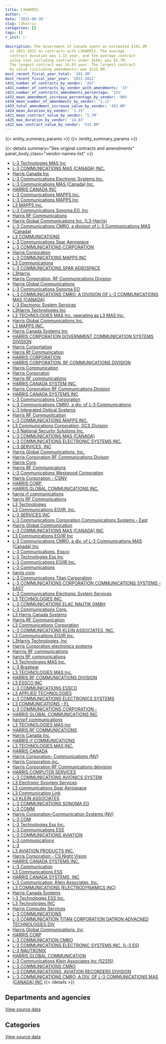```yaml
---
title: L3HARRIS
author: ''
date: '2022-08-30'
slug: l3harris
categories: []
tags: []
r_init: |-
  
description: The Government of Canada spent an estimated $101.3M
  in 2021-2022 on contracts with L3HARRIS. The average
  contract duration was 1.15 year, and the average contract
  value (not including contracts under $10k) was $5.7M.
  The longest contract was 14.83 year. The largest contract
  by value (including amendments) was $515.8M.
most_recent_fiscal_year_total: '101.3M'
most_recent_fiscal_year_year: '2021-2022'
s431_number_of_contracts_by_vendor: '267'
s431_number_of_contracts_by_vendor_with_amendments: '33'
s431_number_of_contracts_amendments_percentage: '12%'
s432_mean_amendment_increase_percentage_by_vendor: '90%'
s434_mean_number_of_amendments_by_vendor: '2.12'
s433_total_amendment_increase_value_by_vendor: '452.0M'
s424_mean_duration_by_vendor: '1.15'
s421_mean_contract_value_by_vendor: '5.7M'
s425_max_duration_by_vendor: '14.83'
s422_max_contract_value_by_vendor: '515.8M'
---
```


<script src="/rmarkdown-libs/htmlwidgets/htmlwidgets.js"></script>
<link href="/rmarkdown-libs/datatables-css/datatables-crosstalk.css" rel="stylesheet" />
<script src="/rmarkdown-libs/datatables-binding/datatables.js"></script>
<script src="/rmarkdown-libs/jquery/jquery-3.6.0.min.js"></script>
<link href="/rmarkdown-libs/dt-core-bootstrap/css/dataTables.bootstrap.min.css" rel="stylesheet" />
<link href="/rmarkdown-libs/dt-core-bootstrap/css/dataTables.bootstrap.extra.css" rel="stylesheet" />
<script src="/rmarkdown-libs/dt-core-bootstrap/js/jquery.dataTables.min.js"></script>
<script src="/rmarkdown-libs/dt-core-bootstrap/js/dataTables.bootstrap.min.js"></script>
<link href="/rmarkdown-libs/crosstalk/css/crosstalk.min.css" rel="stylesheet" />
<script src="/rmarkdown-libs/crosstalk/js/crosstalk.min.js"></script>
<script src="/rmarkdown-libs/htmlwidgets/htmlwidgets.js"></script>
<link href="/rmarkdown-libs/datatables-css/datatables-crosstalk.css" rel="stylesheet" />
<script src="/rmarkdown-libs/datatables-binding/datatables.js"></script>
<script src="/rmarkdown-libs/jquery/jquery-3.6.0.min.js"></script>
<link href="/rmarkdown-libs/dt-core-bootstrap/css/dataTables.bootstrap.min.css" rel="stylesheet" />
<link href="/rmarkdown-libs/dt-core-bootstrap/css/dataTables.bootstrap.extra.css" rel="stylesheet" />
<script src="/rmarkdown-libs/dt-core-bootstrap/js/jquery.dataTables.min.js"></script>
<script src="/rmarkdown-libs/dt-core-bootstrap/js/dataTables.bootstrap.min.js"></script>
<link href="/rmarkdown-libs/crosstalk/css/crosstalk.min.css" rel="stylesheet" />
<script src="/rmarkdown-libs/crosstalk/js/crosstalk.min.js"></script>

{{< entity_summary_params >}}
{{< /entity_summary_params >}}

{{< details summary="See original contracts and amendments" panel_body_class="vendor-names-list" >}}
- [L-3 Technologies MAS Inc](https://search.open.canada.ca/en/ct/?sort=contract_value_f%20desc&page=1&search_text=%22L-3%20Technologies%20MAS%20Inc%22)
- [L-3 COMMUNICATIONS MAS (CANADA) INC.](https://search.open.canada.ca/en/ct/?sort=contract_value_f%20desc&page=1&search_text=%22L-3%20COMMUNICATIONS%20MAS%20%28CANADA%29%20INC.%22)
- [Harris Canada Inc](https://search.open.canada.ca/en/ct/?sort=contract_value_f%20desc&page=1&search_text=%22Harris%20Canada%20Inc%22)
- [L-3 Communications Electronic Systems Inc.](https://search.open.canada.ca/en/ct/?sort=contract_value_f%20desc&page=1&search_text=%22L-3%20Communications%20Electronic%20Systems%20Inc.%22)
- [L-3 Communications MAS (Canada) Inc.](https://search.open.canada.ca/en/ct/?sort=contract_value_f%20desc&page=1&search_text=%22L-3%20Communications%20MAS%20%28Canada%29%20Inc.%22)
- [HARRIS CANADA INC](https://search.open.canada.ca/en/ct/?sort=contract_value_f%20desc&page=1&search_text=%22HARRIS%20CANADA%20INC%22)
- [L-3 Communications MAPPS Inc.](https://search.open.canada.ca/en/ct/?sort=contract_value_f%20desc&page=1&search_text=%22L-3%20Communications%20MAPPS%20Inc.%22)
- [L-3 Communications MAPPS Inc](https://search.open.canada.ca/en/ct/?sort=contract_value_f%20desc&page=1&search_text=%22L-3%20Communications%20MAPPS%20Inc%22)
- [L3 MAPPS Inc.](https://search.open.canada.ca/en/ct/?sort=contract_value_f%20desc&page=1&search_text=%22L3%20MAPPS%20Inc.%22)
- [L-3 Communications Sonoma EO, Inc](https://search.open.canada.ca/en/ct/?sort=contract_value_f%20desc&page=1&search_text=%22L-3%20Communications%20Sonoma%20EO%2c%20Inc%22)
- [Harris RF Communications](https://search.open.canada.ca/en/ct/?sort=contract_value_f%20desc&page=1&search_text=%22Harris%20RF%20Communications%22)
- [Harris Global Communications Inc. (L3-Harris)](https://search.open.canada.ca/en/ct/?sort=contract_value_f%20desc&page=1&search_text=%22Harris%20Global%20Communications%20Inc.%20%28L3-Harris%29%22)
- [L-3 Communications CMRO, a division of L-3 Communications MAS (Canada)](https://search.open.canada.ca/en/ct/?sort=contract_value_f%20desc&page=1&search_text=%22L-3%20Communications%20CMRO%2c%20a%20division%20of%20L-3%20Communications%20MAS%20%28Canada%29%22)
- [L3 COMMUNICATIONS](https://search.open.canada.ca/en/ct/?sort=contract_value_f%20desc&page=1&search_text=%22L3%20COMMUNICATIONS%22)
- [L-3 Communications Spar Aerospace](https://search.open.canada.ca/en/ct/?sort=contract_value_f%20desc&page=1&search_text=%22L-3%20Communications%20Spar%20Aerospace%22)
- [L-3 COMMUNICATIONS CORPORATION](https://search.open.canada.ca/en/ct/?sort=contract_value_f%20desc&page=1&search_text=%22L-3%20COMMUNICATIONS%20CORPORATION%22)
- [Harris Corporation](https://search.open.canada.ca/en/ct/?sort=contract_value_f%20desc&page=1&search_text=%22Harris%20Corporation%22)
- [L-3 COMMUNICATIONS MAPPS INC](https://search.open.canada.ca/en/ct/?sort=contract_value_f%20desc&page=1&search_text=%22L-3%20COMMUNICATIONS%20MAPPS%20INC%22)
- [L3 Communications](https://search.open.canada.ca/en/ct/?sort=contract_value_f%20desc&page=1&search_text=%22L3%20Communications%22)
- [L-3 COMMUNICATIONS SPAR AEROSPACE](https://search.open.canada.ca/en/ct/?sort=contract_value_f%20desc&page=1&search_text=%22L-3%20COMMUNICATIONS%20SPAR%20AEROSPACE%22)
- [L3Harris](https://search.open.canada.ca/en/ct/?sort=contract_value_f%20desc&page=1&search_text=%22L3Harris%22)
- [Harris Corporation, RF Communications Division](https://search.open.canada.ca/en/ct/?sort=contract_value_f%20desc&page=1&search_text=%22Harris%20Corporation%2c%20RF%20Communications%20Division%22)
- [Harris Global Communications](https://search.open.canada.ca/en/ct/?sort=contract_value_f%20desc&page=1&search_text=%22Harris%20Global%20Communications%22)
- [L-3 Communications Sonoma EO](https://search.open.canada.ca/en/ct/?sort=contract_value_f%20desc&page=1&search_text=%22L-3%20Communications%20Sonoma%20EO%22)
- [L-3 COMMUNICATIONS CMRO, A DIVISION OF L-3 COMMUNICATIONS MAS (CANADA)](https://search.open.canada.ca/en/ct/?sort=contract_value_f%20desc&page=1&search_text=%22L-3%20COMMUNICATIONS%20CMRO%2c%20A%20DIVISION%20OF%20L-3%20COMMUNICATIONS%20MAS%20%28CANADA%29%22)
- [L-3 Electronic System Services](https://search.open.canada.ca/en/ct/?sort=contract_value_f%20desc&page=1&search_text=%22L-3%20Electronic%20System%20Services%22)
- [L3Harris Technologies Inc](https://search.open.canada.ca/en/ct/?sort=contract_value_f%20desc&page=1&search_text=%22L3Harris%20Technologies%20Inc%22)
- [L3 TECHNOLOGIES MAS Inc. operating as L3 MAS Inc.](https://search.open.canada.ca/en/ct/?sort=contract_value_f%20desc&page=1&search_text=%22L3%20TECHNOLOGIES%20MAS%20Inc.%20operating%20as%20L3%20MAS%20Inc.%22)
- [Harris Global Communications Inc.](https://search.open.canada.ca/en/ct/?sort=contract_value_f%20desc&page=1&search_text=%22Harris%20Global%20Communications%20Inc.%22)
- [L3 MAPPS INC.](https://search.open.canada.ca/en/ct/?sort=contract_value_f%20desc&page=1&search_text=%22L3%20MAPPS%20INC.%22)
- [Harris Canada Systems Inc](https://search.open.canada.ca/en/ct/?sort=contract_value_f%20desc&page=1&search_text=%22Harris%20Canada%20Systems%20Inc%22)
- [HARRIS CORPORATION GOVERNMENT COMMUNICATION SYSTEMS DIVISION](https://search.open.canada.ca/en/ct/?sort=contract_value_f%20desc&page=1&search_text=%22HARRIS%20CORPORATION%20GOVERNMENT%20COMMUNICATION%20SYSTEMS%20DIVISION%22)
- [Harris Corportation](https://search.open.canada.ca/en/ct/?sort=contract_value_f%20desc&page=1&search_text=%22Harris%20Corportation%22)
- [Harris Rf Communication](https://search.open.canada.ca/en/ct/?sort=contract_value_f%20desc&page=1&search_text=%22Harris%20Rf%20Communication%22)
- [HARRIS CORPORATION](https://search.open.canada.ca/en/ct/?sort=contract_value_f%20desc&page=1&search_text=%22HARRIS%20CORPORATION%22)
- [HARRIS CORPORATION, RF COMMUNICATIONS DIVISION](https://search.open.canada.ca/en/ct/?sort=contract_value_f%20desc&page=1&search_text=%22HARRIS%20CORPORATION%2c%20RF%20COMMUNICATIONS%20DIVISION%22)
- [Harris Communication](https://search.open.canada.ca/en/ct/?sort=contract_value_f%20desc&page=1&search_text=%22Harris%20Communication%22)
- [Harris Corporaton](https://search.open.canada.ca/en/ct/?sort=contract_value_f%20desc&page=1&search_text=%22Harris%20Corporaton%22)
- [Harris RF communications](https://search.open.canada.ca/en/ct/?sort=contract_value_f%20desc&page=1&search_text=%22Harris%20RF%20communications%22)
- [HARRIS CANADA SYSTEM INC.](https://search.open.canada.ca/en/ct/?sort=contract_value_f%20desc&page=1&search_text=%22HARRIS%20CANADA%20SYSTEM%20INC.%22)
- [Harris Corporation RF Communications Division](https://search.open.canada.ca/en/ct/?sort=contract_value_f%20desc&page=1&search_text=%22Harris%20Corporation%20RF%20Communications%20Division%22)
- [HARRIS CANADA SYSTEMS INC](https://search.open.canada.ca/en/ct/?sort=contract_value_f%20desc&page=1&search_text=%22HARRIS%20CANADA%20SYSTEMS%20INC%22)
- [L-3 Communications Corporation](https://search.open.canada.ca/en/ct/?sort=contract_value_f%20desc&page=1&search_text=%22L-3%20Communications%20Corporation%22)
- [L-3 Communications CMRO, a div. of L-3 Communications](https://search.open.canada.ca/en/ct/?sort=contract_value_f%20desc&page=1&search_text=%22L-3%20Communications%20CMRO%2c%20a%20div.%20of%20L-3%20Communications%22)
- [L-3 Integrated Optical Systems](https://search.open.canada.ca/en/ct/?sort=contract_value_f%20desc&page=1&search_text=%22L-3%20Integrated%20Optical%20Systems%22)
- [Harris RF Communitcation](https://search.open.canada.ca/en/ct/?sort=contract_value_f%20desc&page=1&search_text=%22Harris%20RF%20Communitcation%22)
- [L-3 COMMUNICATIONS MAPPS INC.](https://search.open.canada.ca/en/ct/?sort=contract_value_f%20desc&page=1&search_text=%22L-3%20COMMUNICATIONS%20MAPPS%20INC.%22)
- [L3 Communications Corporation, GCS Division](https://search.open.canada.ca/en/ct/?sort=contract_value_f%20desc&page=1&search_text=%22L3%20Communications%20Corporation%2c%20GCS%20Division%22)
- [L-3 National Security Solutions Inc.](https://search.open.canada.ca/en/ct/?sort=contract_value_f%20desc&page=1&search_text=%22L-3%20National%20Security%20Solutions%20Inc.%22)
- [L-3 COMMUNICATIONS MAS (CANADA)](https://search.open.canada.ca/en/ct/?sort=contract_value_f%20desc&page=1&search_text=%22L-3%20COMMUNICATIONS%20MAS%20%28CANADA%29%22)
- [L-3 COMMUNICATIONS ELECTRONIC SYSTEMS INC.](https://search.open.canada.ca/en/ct/?sort=contract_value_f%20desc&page=1&search_text=%22L-3%20COMMUNICATIONS%20ELECTRONIC%20SYSTEMS%20INC.%22)
- [L-3 SERVICES, INC](https://search.open.canada.ca/en/ct/?sort=contract_value_f%20desc&page=1&search_text=%22L-3%20SERVICES%2c%20INC%22)
- [Harris Global Communications, Inc.](https://search.open.canada.ca/en/ct/?sort=contract_value_f%20desc&page=1&search_text=%22Harris%20Global%20Communications%2c%20Inc.%22)
- [Harris Corporation RF Communications Divison](https://search.open.canada.ca/en/ct/?sort=contract_value_f%20desc&page=1&search_text=%22Harris%20Corporation%20RF%20Communications%20Divison%22)
- [Harris Corp](https://search.open.canada.ca/en/ct/?sort=contract_value_f%20desc&page=1&search_text=%22Harris%20Corp%22)
- [Harris RF Communicatons](https://search.open.canada.ca/en/ct/?sort=contract_value_f%20desc&page=1&search_text=%22Harris%20RF%20Communicatons%22)
- [L-3 Communications Westwood Corporation](https://search.open.canada.ca/en/ct/?sort=contract_value_f%20desc&page=1&search_text=%22L-3%20Communications%20Westwood%20Corporation%22)
- [Harris Corporation - CSNV](https://search.open.canada.ca/en/ct/?sort=contract_value_f%20desc&page=1&search_text=%22Harris%20Corporation%20-%20CSNV%22)
- [HARRIS CORP.](https://search.open.canada.ca/en/ct/?sort=contract_value_f%20desc&page=1&search_text=%22HARRIS%20CORP.%22)
- [HARRIS GLOBAL COMMUNICATIONS INC.](https://search.open.canada.ca/en/ct/?sort=contract_value_f%20desc&page=1&search_text=%22HARRIS%20GLOBAL%20COMMUNICATIONS%20INC.%22)
- [harris rf communications](https://search.open.canada.ca/en/ct/?sort=contract_value_f%20desc&page=1&search_text=%22harris%20rf%20communications%22)
- [harris RF Communications](https://search.open.canada.ca/en/ct/?sort=contract_value_f%20desc&page=1&search_text=%22harris%20RF%20Communications%22)
- [L3 Technologies](https://search.open.canada.ca/en/ct/?sort=contract_value_f%20desc&page=1&search_text=%22L3%20Technologies%22)
- [L3 Communications EO/IR, Inc.](https://search.open.canada.ca/en/ct/?sort=contract_value_f%20desc&page=1&search_text=%22L3%20Communications%20EO%2fIR%2c%20Inc.%22)
- [L-3 SERVICES INC](https://search.open.canada.ca/en/ct/?sort=contract_value_f%20desc&page=1&search_text=%22L-3%20SERVICES%20INC%22)
- [L-3 Communications Corporation Communications Systems - East](https://search.open.canada.ca/en/ct/?sort=contract_value_f%20desc&page=1&search_text=%22L-3%20Communications%20Corporation%20Communications%20Systems%20-%20East%22)
- [Harris Global Communication](https://search.open.canada.ca/en/ct/?sort=contract_value_f%20desc&page=1&search_text=%22Harris%20Global%20Communication%22)
- [L-3 COMMUNICATIONS MAS (CANADA) INC](https://search.open.canada.ca/en/ct/?sort=contract_value_f%20desc&page=1&search_text=%22L-3%20COMMUNICATIONS%20MAS%20%28CANADA%29%20INC%22)
- [L3 Communications EO/IR Inc](https://search.open.canada.ca/en/ct/?sort=contract_value_f%20desc&page=1&search_text=%22L3%20Communications%20EO%2fIR%20Inc%22)
- [L-3 Communications CMRO, a div. of L-3 Communications MAS (Canada) Inc](https://search.open.canada.ca/en/ct/?sort=contract_value_f%20desc&page=1&search_text=%22L-3%20Communications%20CMRO%2c%20a%20div.%20of%20L-3%20Communications%20MAS%20%28Canada%29%20Inc%22)
- [L-3 Communications, Essco](https://search.open.canada.ca/en/ct/?sort=contract_value_f%20desc&page=1&search_text=%22L-3%20Communications%2c%20Essco%22)
- [L-3 Technologies Ess Inc](https://search.open.canada.ca/en/ct/?sort=contract_value_f%20desc&page=1&search_text=%22L-3%20Technologies%20Ess%20Inc%22)
- [L-3 Communications EO/IR Inc.](https://search.open.canada.ca/en/ct/?sort=contract_value_f%20desc&page=1&search_text=%22L-3%20Communications%20EO%2fIR%20Inc.%22)
- [L-3 Communications](https://search.open.canada.ca/en/ct/?sort=contract_value_f%20desc&page=1&search_text=%22L-3%20Communications%22)
- [harris corp](https://search.open.canada.ca/en/ct/?sort=contract_value_f%20desc&page=1&search_text=%22harris%20corp%22)
- [L-3 Communications Titan Corporation](https://search.open.canada.ca/en/ct/?sort=contract_value_f%20desc&page=1&search_text=%22L-3%20Communications%20Titan%20Corporation%22)
- [L-3 COMMUNICATIONS CORPORATION COMMUNICATIONS SYSTEMS - EAST](https://search.open.canada.ca/en/ct/?sort=contract_value_f%20desc&page=1&search_text=%22L-3%20COMMUNICATIONS%20CORPORATION%20COMMUNICATIONS%20SYSTEMS%20-%20EAST%22)
- [L-3 Communications Electronic System Services](https://search.open.canada.ca/en/ct/?sort=contract_value_f%20desc&page=1&search_text=%22L-3%20Communications%20Electronic%20System%20Services%22)
- [L3 TECHNOLOGIES INC.](https://search.open.canada.ca/en/ct/?sort=contract_value_f%20desc&page=1&search_text=%22L3%20TECHNOLOGIES%20INC.%22)
- [L-3 COMMUNICATIONS ELAC NAUTIK GMBH](https://search.open.canada.ca/en/ct/?sort=contract_value_f%20desc&page=1&search_text=%22L-3%20COMMUNICATIONS%20ELAC%20NAUTIK%20GMBH%22)
- [L-3 Communications Corp.](https://search.open.canada.ca/en/ct/?sort=contract_value_f%20desc&page=1&search_text=%22L-3%20Communications%20Corp.%22)
- [L3 Harris Canada Systems](https://search.open.canada.ca/en/ct/?sort=contract_value_f%20desc&page=1&search_text=%22L3%20Harris%20Canada%20Systems%22)
- [Harris RF Communication](https://search.open.canada.ca/en/ct/?sort=contract_value_f%20desc&page=1&search_text=%22Harris%20RF%20Communication%22)
- [L3 Communications Corporation](https://search.open.canada.ca/en/ct/?sort=contract_value_f%20desc&page=1&search_text=%22L3%20Communications%20Corporation%22)
- [L-3 COMMUNICATIONS KLEIN ASSOCIATES, INC.](https://search.open.canada.ca/en/ct/?sort=contract_value_f%20desc&page=1&search_text=%22L-3%20COMMUNICATIONS%20KLEIN%20ASSOCIATES%2c%20INC.%22)
- [L3 Communications EO/IR Inc.](https://search.open.canada.ca/en/ct/?sort=contract_value_f%20desc&page=1&search_text=%22L3%20Communications%20EO%2fIR%20Inc.%22)
- [L3Harris Technologies, Inc](https://search.open.canada.ca/en/ct/?sort=contract_value_f%20desc&page=1&search_text=%22L3Harris%20Technologies%2c%20Inc%22)
- [Harris Corporation electronics systems](https://search.open.canada.ca/en/ct/?sort=contract_value_f%20desc&page=1&search_text=%22Harris%20Corporation%20electronics%20systems%22)
- [Harrris RF communications](https://search.open.canada.ca/en/ct/?sort=contract_value_f%20desc&page=1&search_text=%22Harrris%20RF%20communications%22)
- [harris RF communications](https://search.open.canada.ca/en/ct/?sort=contract_value_f%20desc&page=1&search_text=%22harris%20RF%20communications%22)
- [L3 Technologies MAS Inc.](https://search.open.canada.ca/en/ct/?sort=contract_value_f%20desc&page=1&search_text=%22L3%20Technologies%20MAS%20Inc.%22)
- [L-3 Brashear](https://search.open.canada.ca/en/ct/?sort=contract_value_f%20desc&page=1&search_text=%22L-3%20Brashear%22)
- [L3 TECHNOLOGIES MAS Inc.](https://search.open.canada.ca/en/ct/?sort=contract_value_f%20desc&page=1&search_text=%22L3%20TECHNOLOGIES%20MAS%20Inc.%22)
- [HARRIS RF COMMUNICATIONS DIVISION](https://search.open.canada.ca/en/ct/?sort=contract_value_f%20desc&page=1&search_text=%22HARRIS%20RF%20COMMUNICATIONS%20DIVISION%22)
- [L3 ESSCO INC](https://search.open.canada.ca/en/ct/?sort=contract_value_f%20desc&page=1&search_text=%22L3%20ESSCO%20INC%22)
- [L-3 COMMUNICATIONS ESSCO](https://search.open.canada.ca/en/ct/?sort=contract_value_f%20desc&page=1&search_text=%22L-3%20COMMUNICATIONS%20ESSCO%22)
- [L3 APPLIED TECHNOLOGIES](https://search.open.canada.ca/en/ct/?sort=contract_value_f%20desc&page=1&search_text=%22L3%20APPLIED%20TECHNOLOGIES%22)
- [L-3 COMMUNICATIONS ELECTRONICS SYSTEMS](https://search.open.canada.ca/en/ct/?sort=contract_value_f%20desc&page=1&search_text=%22L-3%20COMMUNICATIONS%20ELECTRONICS%20SYSTEMS%22)
- [L3 COMMUNICATIONS - FL](https://search.open.canada.ca/en/ct/?sort=contract_value_f%20desc&page=1&search_text=%22L3%20COMMUNICATIONS%20-%20FL%22)
- [L-3 COMMUNICATIONS CORPORATION -](https://search.open.canada.ca/en/ct/?sort=contract_value_f%20desc&page=1&search_text=%22L-3%20COMMUNICATIONS%20CORPORATION%20-%22)
- [HARRIS GLOBAL COMMUNICATIONS INC](https://search.open.canada.ca/en/ct/?sort=contract_value_f%20desc&page=1&search_text=%22HARRIS%20GLOBAL%20COMMUNICATIONS%20INC%22)
- [harrisrf communications](https://search.open.canada.ca/en/ct/?sort=contract_value_f%20desc&page=1&search_text=%22harrisrf%20communications%22)
- [L3 TECHNOLOGIES MAS Inc](https://search.open.canada.ca/en/ct/?sort=contract_value_f%20desc&page=1&search_text=%22L3%20TECHNOLOGIES%20MAS%20Inc%22)
- [HARRIS RF COMMUNICATIONS](https://search.open.canada.ca/en/ct/?sort=contract_value_f%20desc&page=1&search_text=%22HARRIS%20RF%20COMMUNICATIONS%22)
- [Harris Canada Inc.](https://search.open.canada.ca/en/ct/?sort=contract_value_f%20desc&page=1&search_text=%22Harris%20Canada%20Inc.%22)
- [HARRIS rf COMMUNICATIONS](https://search.open.canada.ca/en/ct/?sort=contract_value_f%20desc&page=1&search_text=%22HARRIS%20rf%20COMMUNICATIONS%22)
- [L3 TECHNOLOGIES MAS INC.](https://search.open.canada.ca/en/ct/?sort=contract_value_f%20desc&page=1&search_text=%22L3%20TECHNOLOGIES%20MAS%20INC.%22)
- [HARRIS CANADA](https://search.open.canada.ca/en/ct/?sort=contract_value_f%20desc&page=1&search_text=%22HARRIS%20CANADA%22)
- [Harris Corporation- Communications (NV)](https://search.open.canada.ca/en/ct/?sort=contract_value_f%20desc&page=1&search_text=%22Harris%20Corporation-%20Communications%20%28NV%29%22)
- [Harris Corporation inc.](https://search.open.canada.ca/en/ct/?sort=contract_value_f%20desc&page=1&search_text=%22Harris%20Corporation%20inc.%22)
- [Harris Corporation RF Communications deivision](https://search.open.canada.ca/en/ct/?sort=contract_value_f%20desc&page=1&search_text=%22Harris%20Corporation%20RF%20Communications%20deivision%22)
- [HARRIS COMPUTER SERVICES](https://search.open.canada.ca/en/ct/?sort=contract_value_f%20desc&page=1&search_text=%22HARRIS%20COMPUTER%20SERVICES%22)
- [L-3 COMMUNICATIONS AVIONICS SYSTEM](https://search.open.canada.ca/en/ct/?sort=contract_value_f%20desc&page=1&search_text=%22L-3%20COMMUNICATIONS%20AVIONICS%20SYSTEM%22)
- [L3 Electronic Sysytem Services](https://search.open.canada.ca/en/ct/?sort=contract_value_f%20desc&page=1&search_text=%22L3%20Electronic%20Sysytem%20Services%22)
- [L3 communications Spar Aerospace](https://search.open.canada.ca/en/ct/?sort=contract_value_f%20desc&page=1&search_text=%22L3%20communications%20Spar%20Aerospace%22)
- [L3 Communication Link](https://search.open.canada.ca/en/ct/?sort=contract_value_f%20desc&page=1&search_text=%22L3%20Communication%20Link%22)
- [L3 KLEIN ASSOCIATES](https://search.open.canada.ca/en/ct/?sort=contract_value_f%20desc&page=1&search_text=%22L3%20KLEIN%20ASSOCIATES%22)
- [L-3 COMMUNICATIONS SONOMA EO](https://search.open.canada.ca/en/ct/?sort=contract_value_f%20desc&page=1&search_text=%22L-3%20COMMUNICATIONS%20SONOMA%20EO%22)
- [L-3 COMM](https://search.open.canada.ca/en/ct/?sort=contract_value_f%20desc&page=1&search_text=%22L-3%20COMM%22)
- [Harris Corporation-Communication Systems (NV)](https://search.open.canada.ca/en/ct/?sort=contract_value_f%20desc&page=1&search_text=%22Harris%20Corporation-Communication%20Systems%20%28NV%29%22)
- [L-3 COM](https://search.open.canada.ca/en/ct/?sort=contract_value_f%20desc&page=1&search_text=%22L-3%20COM%22)
- [L-3 Technologies Ess Inc.](https://search.open.canada.ca/en/ct/?sort=contract_value_f%20desc&page=1&search_text=%22L-3%20Technologies%20Ess%20Inc.%22)
- [L-3 Communications ESS](https://search.open.canada.ca/en/ct/?sort=contract_value_f%20desc&page=1&search_text=%22L-3%20Communications%20ESS%22)
- [L-3 COMMUNICATIONS AVIATION](https://search.open.canada.ca/en/ct/?sort=contract_value_f%20desc&page=1&search_text=%22L-3%20COMMUNICATIONS%20AVIATION%22)
- [L-3 communications](https://search.open.canada.ca/en/ct/?sort=contract_value_f%20desc&page=1&search_text=%22L-3%20communications%22)
- [L-3](https://search.open.canada.ca/en/ct/?sort=contract_value_f%20desc&page=1&search_text=%22L-3%22)
- [L3 AVIATION PRODUCTS INC.](https://search.open.canada.ca/en/ct/?sort=contract_value_f%20desc&page=1&search_text=%22L3%20AVIATION%20PRODUCTS%20INC.%22)
- [Harris Corporation - CS Night Vision](https://search.open.canada.ca/en/ct/?sort=contract_value_f%20desc&page=1&search_text=%22Harris%20Corporation%20-%20CS%20Night%20Vision%22)
- [HARRIS CANADA SYSTEMS INC.](https://search.open.canada.ca/en/ct/?sort=contract_value_f%20desc&page=1&search_text=%22HARRIS%20CANADA%20SYSTEMS%20INC.%22)
- [L-3 Communication](https://search.open.canada.ca/en/ct/?sort=contract_value_f%20desc&page=1&search_text=%22L-3%20Communication%22)
- [L3 Communications ESS](https://search.open.canada.ca/en/ct/?sort=contract_value_f%20desc&page=1&search_text=%22L3%20Communications%20ESS%22)
- [HARRIS CANADA SYSTEMS, INC](https://search.open.canada.ca/en/ct/?sort=contract_value_f%20desc&page=1&search_text=%22HARRIS%20CANADA%20SYSTEMS%2c%20INC%22)
- [L-3 Communication, Klein Associates, Inc.](https://search.open.canada.ca/en/ct/?sort=contract_value_f%20desc&page=1&search_text=%22L-3%20Communication%2c%20Klein%20Associates%2c%20Inc.%22)
- [L3 COMMUNICATIONS (ELECTRODYNAMICS INC)](https://search.open.canada.ca/en/ct/?sort=contract_value_f%20desc&page=1&search_text=%22L3%20COMMUNICATIONS%20%28ELECTRODYNAMICS%20INC%29%22)
- [Harris Canada Systems](https://search.open.canada.ca/en/ct/?sort=contract_value_f%20desc&page=1&search_text=%22Harris%20Canada%20Systems%22)
- [l-3 Technologies ESS Inc.](https://search.open.canada.ca/en/ct/?sort=contract_value_f%20desc&page=1&search_text=%22l-3%20Technologies%20ESS%20Inc.%22)
- [L3 Technologies INC](https://search.open.canada.ca/en/ct/?sort=contract_value_f%20desc&page=1&search_text=%22L3%20Technologies%20INC%22)
- [Harris Computer Services](https://search.open.canada.ca/en/ct/?sort=contract_value_f%20desc&page=1&search_text=%22Harris%20Computer%20Services%22)
- [L-3 COMMUNICATIONS](https://search.open.canada.ca/en/ct/?sort=contract_value_f%20desc&page=1&search_text=%22L-3%20COMMUNICATIONS%22)
- [L-3 COMMUNICATION TITAN CORPORATION DATRON ADVACNED TECHNOLOGIES DIV](https://search.open.canada.ca/en/ct/?sort=contract_value_f%20desc&page=1&search_text=%22L-3%20COMMUNICATION%20TITAN%20CORPORATION%20DATRON%20ADVACNED%20TECHNOLOGIES%20DIV%22)
- [Harris Global Communications, Inc](https://search.open.canada.ca/en/ct/?sort=contract_value_f%20desc&page=1&search_text=%22Harris%20Global%20Communications%2c%20Inc%22)
- [HARRIS CORP](https://search.open.canada.ca/en/ct/?sort=contract_value_f%20desc&page=1&search_text=%22HARRIS%20CORP%22)
- [L-3 COMMUNICATION CMRO](https://search.open.canada.ca/en/ct/?sort=contract_value_f%20desc&page=1&search_text=%22L-3%20COMMUNICATION%20CMRO%22)
- [L-3 COMMUNICATIONS ELECTRONIC SYSTEMS INC. (L-3 ES)](https://search.open.canada.ca/en/ct/?sort=contract_value_f%20desc&page=1&search_text=%22L-3%20COMMUNICATIONS%20ELECTRONIC%20SYSTEMS%20INC.%20%28L-3%20ES%29%22)
- [L-3 NAUTRONIX](https://search.open.canada.ca/en/ct/?sort=contract_value_f%20desc&page=1&search_text=%22L-3%20NAUTRONIX%22)
- [HARRIS GLOBAL COMMUNICATION](https://search.open.canada.ca/en/ct/?sort=contract_value_f%20desc&page=1&search_text=%22HARRIS%20GLOBAL%20COMMUNICATION%22)
- [L-3 Communications Klein Associates Inc (52315)](https://search.open.canada.ca/en/ct/?sort=contract_value_f%20desc&page=1&search_text=%22L-3%20Communications%20Klein%20Associates%20Inc%20%2852315%29%22)
- [L-3 COMMUNICATIONS CMRO](https://search.open.canada.ca/en/ct/?sort=contract_value_f%20desc&page=1&search_text=%22L-3%20COMMUNICATIONS%20CMRO%22)
- [L-3 COMMUNICATIONS, AVIATION RECORDERS DIVISION](https://search.open.canada.ca/en/ct/?sort=contract_value_f%20desc&page=1&search_text=%22L-3%20COMMUNICATIONS%2c%20AVIATION%20RECORDERS%20DIVISION%22)
- [L-3 COMMUNICATIONS CMRO, A DIV. OF L-3 COMMUNICATIONS MAS (CANADA) INC](https://search.open.canada.ca/en/ct/?sort=contract_value_f%20desc&page=1&search_text=%22L-3%20COMMUNICATIONS%20CMRO%2c%20A%20DIV.%20OF%20L-3%20COMMUNICATIONS%20MAS%20%28CANADA%29%20INC%22)
{{< /details >}}

## Departments and agencies

<div id="htmlwidget-1" style="width:100%;height:auto;" class="datatables html-widget"></div>
<script type="application/json" data-for="htmlwidget-1">{"x":{"style":"bootstrap","filter":"none","vertical":false,"data":[["<a href=\"/departments/cic/\">Immigration, Refugees and Citizenship Canada<\/a>","<a href=\"/departments/csa-asc/\">Canadian Space Agency<\/a>","<a href=\"/departments/dfo-mpo/\">Fisheries and Oceans Canada<\/a>","<a href=\"/departments/dnd-mdn/\">National Defence<\/a>","<a href=\"/departments/ec/\">Environment and Climate Change Canada<\/a>","<a href=\"/departments/nrc-cnrc/\">National Research Council Canada<\/a>","<a href=\"/departments/pco-bcp/\">Privy Council Office<\/a>","<a href=\"/departments/pwgsc-tpsgc/\">Public Services and Procurement Canada<\/a>","<a href=\"/departments/rcmp-grc/\">Royal Canadian Mounted Police<\/a>","<a href=\"/departments/tc/\">Transport Canada<\/a>","<a href=\"/departments/tsb-bst/\">Transportation Safety Board of Canada<\/a>"],[null,1580266.55,null,153141553.8,153443.98,402725.45,null,44905.41,5528612.88,null,369.53],[null,1584596.05,62232.63,132364864.55,null,17401.25,null,null,1914446.79,49603.94,44907.44],[null,1834097.32,null,103035285.84,null,6696.83,899723.48,null,2334963.06,null,16975.69],[25076.33,2066612.73,null,97319142.23,null,41661.05,1676.06,null,1783110.07,64088.22,8430.01]],"container":"<table class=\"table table-striped table-hover row-border order-column display\">\n  <thead>\n    <tr>\n      <th>Department<\/th>\n      <th>2018-2019<\/th>\n      <th>2019-2020<\/th>\n      <th>2020-2021<\/th>\n      <th>2021-2022<\/th>\n    <\/tr>\n  <\/thead>\n<\/table>","options":{"order":[[4,"desc"]],"pageLength":10,"autoWidth":true,"columnDefs":[{"targets":1,"render":"function(data, type, row, meta) {\n    return type !== 'display' ? data : DTWidget.formatCurrency(data, \"$\", 2, 3, \",\", \".\", true, null);\n  }"},{"targets":2,"render":"function(data, type, row, meta) {\n    return type !== 'display' ? data : DTWidget.formatCurrency(data, \"$\", 2, 3, \",\", \".\", true, null);\n  }"},{"targets":3,"render":"function(data, type, row, meta) {\n    return type !== 'display' ? data : DTWidget.formatCurrency(data, \"$\", 2, 3, \",\", \".\", true, null);\n  }"},{"targets":4,"render":"function(data, type, row, meta) {\n    return type !== 'display' ? data : DTWidget.formatCurrency(data, \"$\", 2, 3, \",\", \".\", true, null);\n  }"},{"width":"16%","targets":[1,2,3,4]},{"className":"dt-right","targets":[1,2,3,4]}],"orderClasses":false}},"evals":["options.columnDefs.0.render","options.columnDefs.1.render","options.columnDefs.2.render","options.columnDefs.3.render"],"jsHooks":[]}</script>
<p class="text-right">
<a href="https://github.com/GoC-Spending/contracts-data/tree/main/data/out/vendors/l3harris/summary_by_fiscal_year_by_department.csv" class="source-data-link btn btn-link">View source data</a>
</p>

## Categories

<div id="htmlwidget-2" style="width:100%;height:auto;" class="datatables html-widget"></div>
<script type="application/json" data-for="htmlwidget-2">{"x":{"style":"bootstrap","filter":"none","vertical":false,"data":[["<a href=\"/categories/facilities_and_construction/\">Facilities and construction<\/a>","<a href=\"/categories/office_management/\">Office management<\/a>","<a href=\"/categories/defence/\">Defence<\/a>","<a href=\"/categories/professional_services/\">Professional services<\/a>","<a href=\"/categories/information_technology/\">Information technology<\/a>","<a href=\"/categories/transportation_and_logistics/\">Transportation and logistics<\/a>","<a href=\"/categories/industrial_products_and_services/\">Industrial products and services<\/a>","<a href=\"/categories/human_capital/\">Human capital<\/a>"],[9828928.91,null,71704568.02,995730.36,5404732.57,null,72917917.76,null],[10302818.14,9880.68,71613222.97,183867.08,1832332.69,49603.94,51945002.85,101324.3],[10545849.83,36901.32,47613357.26,157837.6,3063620.13,null,46710176.06,null],[12085880.89,null,43868058.32,49052.28,1807903.88,56483.86,43442417.47,null]],"container":"<table class=\"table table-striped table-hover row-border order-column display\">\n  <thead>\n    <tr>\n      <th>Category<\/th>\n      <th>2018-2019<\/th>\n      <th>2019-2020<\/th>\n      <th>2020-2021<\/th>\n      <th>2021-2022<\/th>\n    <\/tr>\n  <\/thead>\n<\/table>","options":{"order":[[4,"desc"]],"dom":"t","pageLength":30,"autoWidth":true,"columnDefs":[{"targets":1,"render":"function(data, type, row, meta) {\n    return type !== 'display' ? data : DTWidget.formatCurrency(data, \"$\", 2, 3, \",\", \".\", true, null);\n  }"},{"targets":2,"render":"function(data, type, row, meta) {\n    return type !== 'display' ? data : DTWidget.formatCurrency(data, \"$\", 2, 3, \",\", \".\", true, null);\n  }"},{"targets":3,"render":"function(data, type, row, meta) {\n    return type !== 'display' ? data : DTWidget.formatCurrency(data, \"$\", 2, 3, \",\", \".\", true, null);\n  }"},{"targets":4,"render":"function(data, type, row, meta) {\n    return type !== 'display' ? data : DTWidget.formatCurrency(data, \"$\", 2, 3, \",\", \".\", true, null);\n  }"},{"width":"16%","targets":[1,2,3,4]},{"className":"dt-right","targets":[1,2,3,4]}],"orderClasses":false,"lengthMenu":[10,25,30,50,100]}},"evals":["options.columnDefs.0.render","options.columnDefs.1.render","options.columnDefs.2.render","options.columnDefs.3.render"],"jsHooks":[]}</script>
<p class="text-right">
<a href="https://github.com/GoC-Spending/contracts-data/tree/main/data/out/vendors/l3harris/summary_by_fiscal_year_by_category.csv" class="source-data-link btn btn-link">View source data</a>
</p>
